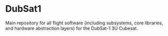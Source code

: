 # DubSat1
Main repository for all flight software (including subsystems, core libraries, and hardware abstraction layers) for the DubSat-1 3U Cubesat.
